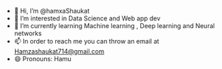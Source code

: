 - 👋 Hi, I’m @hamxaShaukat
- 👀 I’m interested in Data Science and Web app dev
- 🌱 I’m currently learning Machine learning , Deep learning and Neural networks 
- 📫 In order to reach me you can throw an email at Hamzashaukat714@gmail.com
- 😄 Pronouns: Hamu

<!---
hamxaShaukat/hamxaShaukat is a ✨ special ✨ repository because its `README.md` (this file) appears on your GitHub profile.
You can click the Preview link to take a look at your changes.
--->
